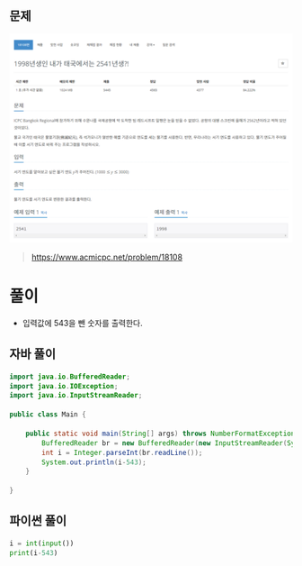 ## 문제
![](image/2022-01-26-16-22-38.png) 
> https://www.acmicpc.net/problem/18108

# 풀이
* 입력값에 543을 뺀 숫자를 출력한다.

## 자바 풀이
```java
import java.io.BufferedReader;
import java.io.IOException;
import java.io.InputStreamReader;

public class Main {

	public static void main(String[] args) throws NumberFormatException, IOException {
		BufferedReader br = new BufferedReader(new InputStreamReader(System.in));
		int i = Integer.parseInt(br.readLine());
		System.out.println(i-543);
	}

}
```

## 파이썬 풀이
```py
i = int(input())
print(i-543)
```
